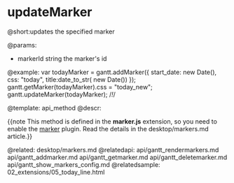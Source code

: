 updateMarker
=============

@short:updates the specified marker

@params:
- markerId	string	the marker's id


@example:
var todayMarker = gantt.addMarker({
	start_date: new Date(),
    css: "today",
    title:date_to_str( new Date())
});
gantt.getMarker(todayMarker).css = "today_new";
gantt.updateMarker(todayMarker); /*!*/

@template:	api_method
@descr:

{{note This method is defined in the **marker.js** extension, so you need to enable the [marker](desktop/extensions_list.md#verticalmarker) plugin. Read the details in the desktop/markers.md article.}}





@related:
	desktop/markers.md
@relatedapi:
	api/gantt_rendermarkers.md
	api/gantt_addmarker.md
	api/gantt_getmarker.md
	api/gantt_deletemarker.md
    api/gantt_show_markers_config.md
@relatedsample:
	02_extensions/05_today_line.html
